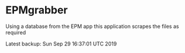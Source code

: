 # EPMgrabber
Using a database from the EPM app this application scrapes the files as required


Latest backup: Sun Sep 29 16:37:01 UTC 2019
